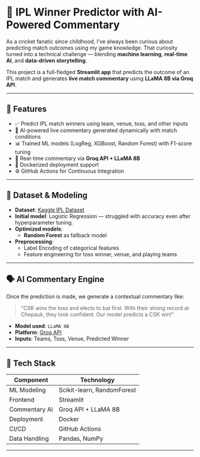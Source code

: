 # 🏏 IPL Winner Predictor with AI-Powered Commentary

As a cricket fanatic since childhood, I've always been curious about predicting match outcomes using my game knowledge. That curiosity turned into a technical challenge — blending **machine learning**, **real-time AI**, and **data-driven storytelling**.

This project is a full-fledged **Streamlit app** that predicts the outcome of an IPL match and generates **live match commentary** using **LLaMA 8B via Groq API**.

---

## 🚀 Features

- ✅ Predict IPL match winners using team, venue, toss, and other inputs
- 🧠 AI-powered live commentary generated dynamically with match conditions
- 📊 Trained ML models (LogReg, XGBoost, Random Forest) with F1-score tuning
- 💬 Real-time commentary via **Groq API + LLaMA 8B**
- 🐳 Dockerized deployment support
- ⚙️ GitHub Actions for Continuous Integration

---

## 🧪 Dataset & Modeling

- **Dataset**: [Kaggle IPL Dataset](https://www.kaggle.com/datasets)
- **Initial model**: Logistic Regression — struggled with accuracy even after hyperparameter tuning.
- **Optimized models**:
  - **Random Forest** as fallback model
- **Preprocessing**:
  - Label Encoding of categorical features
  - Feature engineering for toss winner, venue, and playing teams

---

## 🗣️ AI Commentary Engine

Once the prediction is made, we generate a contextual commentary like:

> "CSK wins the toss and elects to bat first. With their strong record at Chepauk, they look confident. Our model predicts a CSK win!"

- **Model used**: `LLaMA 8B`
- **Platform**: [Groq API](https://console.groq.com/)
- **Inputs**: Teams, Toss, Venue, Predicted Winner

---

## 🧰 Tech Stack

| Component      | Technology                        |
|----------------|------------------------------------|
| ML Modeling    | Scikit-learn, RandomForest         |
| Frontend       | Streamlit                          |
| Commentary AI  | Groq API + LLaMA 8B                |
| Deployment     | Docker                             |
| CI/CD          | GitHub Actions                     |
| Data Handling  | Pandas, NumPy                      |

---



